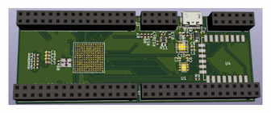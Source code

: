 ![roboy_sno](https://github.com/Roboy/roboy_sno/blob/master/images/roboy_sno.png?raw=true "roboy_sno")
